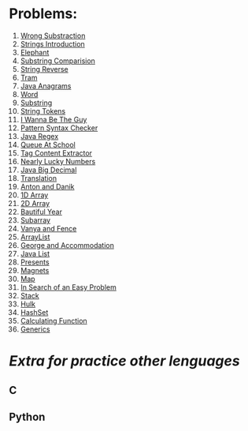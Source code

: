 **Problems:**
============================

1. [Wrong Substraction](https://codeforces.com/problemset/problem/977/A)
1. [Strings Introduction](https://www.hackerrank.com/challenges/java-strings-introduction/problem)
1. [Elephant](https://codeforces.com/problemset/problem/617/A)
1. [Substring Comparision](https://www.hackerrank.com/challenges/java-string-compare/problem)
1. [String Reverse](https://www.hackerrank.com/challenges/java-string-reverse/problem)
1. [Tram](https://codeforces.com/problemset/problem/116/A)
1. [Java Anagrams](https://www.hackerrank.com/challenges/java-anagrams/problem) 
1. [Word](https://codeforces.com/problemset/problem/59/A)
1. [Substring](https://www.hackerrank.com/challenges/java-substring/problem)
1. [String Tokens](https://www.hackerrank.com/challenges/java-string-tokens/problem)
1. [I Wanna Be The Guy](https://codeforces.com/problemset/problem/469/A)
1. [Pattern Syntax Checker](https://www.hackerrank.com/challenges/pattern-syntax-checker/problem)
1. [Java Regex](https://www.hackerrank.com/challenges/java-regex/problem)
1. [Queue At School](https://codeforces.com/problemset/problem/266/B)
1. [Tag Content Extractor](https://www.hackerrank.com/challenges/tag-content-extractor/problem)
1. [Nearly Lucky Numbers](https://codeforces.com/problemset/problem/110/A)
1. [Java Big Decimal](https://www.hackerrank.com/challenges/java-bigdecimal/problem)
1. [Translation](https://codeforces.com/problemset/problem/41/A)
1. [Anton and Danik](https://codeforces.com/problemset/problem/734/A)
1. [1D Array](https://www.hackerrank.com/challenges/java-1d-array-introduction/problem)
1. [2D Array](https://www.hackerrank.com/challenges/java-2d-array/problem)
1. [Bautiful Year](https://codeforces.com/problemset/problem/271/A)
1. [Subarray](https://www.hackerrank.com/challenges/java-negative-subarray/problem)
1. [Vanya and Fence](https://codeforces.com/problemset/problem/677/A)
1. [ArrayList](https://www.hackerrank.com/challenges/java-arraylist/problem)
1. [George and Accommodation](https://codeforces.com/problemset/problem/467/A)
1. [Java List](https://www.hackerrank.com/challenges/java-list/problem)
1. [Presents](https://codeforces.com/problemset/problem/136/A)
1. [Magnets](https://codeforces.com/problemset/problem/344/A)
1. [Map](https://www.hackerrank.com/challenges/phone-book/problem)
1. [In Search of an Easy Problem](https://codeforces.com/problemset/problem/1030/A)
1. [Stack](https://www.hackerrank.com/challenges/java-stack/problem)
1. [Hulk](https://codeforces.com/problemset/problem/705/A)
1. [HashSet](https://www.hackerrank.com/challenges/java-hashset/problem)
1. [Calculating Function](https://codeforces.com/problemset/problem/486/A)
1. [Generics](https://www.hackerrank.com/challenges/java-comparator/problem)

**_Extra for practice other lenguages_**
=========================================

## C

## Python
